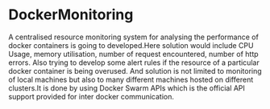 # DockerMonitoring
A centralised resource monitoring system for analysing the performance of docker containers is going to developed.Here solution would include CPU Usage, memory utilisation, number of request encountered, number of http errors. Also trying to develop some alert rules if the resource of a particular docker container is being overused. And solution is not limited to monitoring of local machines but also to many different machines hosted on different clusters.It is done by using Docker Swarm APIs which is the official API support provided for inter docker communication.
